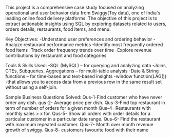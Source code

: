 This project is a comprehensive case study focused on analyzing operational and user behavior data from Swiggy(Toy data), one of India's leading online food delivery platforms. 
The objective of this project is to extract actionable insights using SQL by exploring datasets related to users, orders details, restaurants, food items, and menu.

Key Objectives:
-Understand user preferences and ordering behavior
-Analyze restaurant performance metrics
-Identify most frequently ordered food items
-Track order frequency trends over time
-Explore revenue contributions by restaurant and food categories

Tools & Skills Used:
-SQL (MySQL) – for querying and analyzing data
-Joins, CTEs, Subqueries, Aggregations – for multi-table analysis
-Date & String functions – for time-based and text-based insights
-window function(LAG()) -that allows you to access data from a previous row in the same result set without using a self-join.

Sample Business Questions Solved:
Qus-1-Find customer who have never order any dish.
qus-2- Average price per dish.
Qus-3-Find top restaurant in term of number of orders for a given month
Qus-4- Restaurants with monthly sales > x for.
Qus-5- Show all orders with order details for a particular customer in a particular date range.
Qus-6- Find the restaurant with maximum repeated customer.
Qus-7- Month over month revenue growth of swiggy.
Qus-8- customers favourite food with their name


